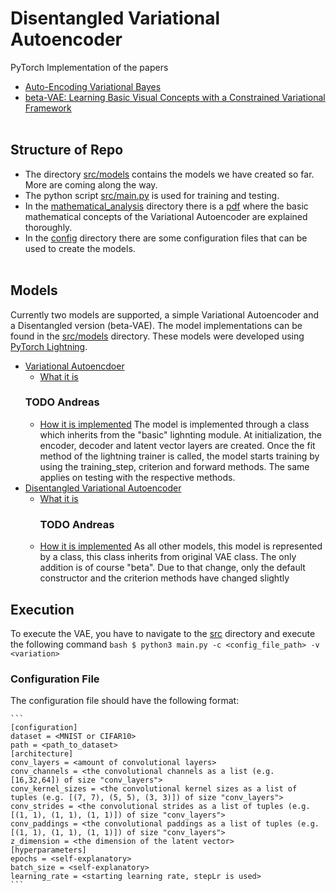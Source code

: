 # Disentangled Variational Autoencoder

PyTorch Implementation of the papers
- [Auto-Encoding Variational Bayes](https://arxiv.org/abs/1312.6114)
- [beta-VAE: Learning Basic Visual Concepts with a Constrained Variational Framework](https://openreview.net/forum?id=Sy2fzU9gl)
<br> </br>


## Structure of Repo

- The directory [src/models](src/models) contains the models we have created so far. More are coming along the way.
- The python script [src/main.py](src/main.py) is used for training and testing.
- In the [mathematical_analysis](mathematical_analysis) directory there is a [pdf](mathematical_analysis/vae_maths.pdf) where the basic mathematical concepts of the Variational Autoencoder are explained thoroughly.
- In the [config](config) directory there are some configuration files that can be used to create the models.
<br> </br>


## Models
Currently two models are supported, a simple Variational Autoencoder and a Disentangled version (beta-VAE). The model implementations can be found in the [src/models](src/models) directory. These models were developed using [PyTorch Lightning](https://www.pytorchlightning.ai/).

- [Variational Autoencdoer](src/models/vae.py)
    - <u>What it is</u>
     ### TODO Andreas
    - <u>How it is implemented</u>
      The model is implemented through a class which inherits from the "basic" lighnting module. At initialization, the encoder, decoder and latent vector layers         are created. Once the fit method of the lightning trainer is called, the model starts training by using the training_step, criterion and forward methods. The       same applies on testing with the respective methods. 
- [Disentangled Variational Autoencoder](src/models/beta_vae.py)
    - <u>What it is</u>
      ### TODO Andreas
    - <u>How it is implemented</u>
      As all other models, this model is represented by a class, this class inherits from original VAE class. The only addition is of course "beta". Due to that           change, only the default constructor and the criterion methods have changed slightly
      
      
## Execution
To execute the VAE, you have to navigate to the [src](src) directory and execute the following command
    ```bash
    $ python3 main.py -c <config_file_path> -v <variation>
    ```
### Configuration File
The configuration file should have the following format:

    ```
    [configuration]
    dataset = <MNIST or CIFAR10>
    path = <path_to_dataset>
    [architecture]
    conv_layers = <amount of convolutional layers>
    conv_channels = <the convolutional channels as a list (e.g. [16,32,64]) of size "conv_layers">
    conv_kernel_sizes = <the convolutional kernel sizes as a list of tuples (e.g. [(7, 7), (5, 5), (3, 3)]) of size "conv_layers">
    conv_strides = <the convolutional strides as a list of tuples (e.g. [(1, 1), (1, 1), (1, 1)]) of size "conv_layers">
    conv_paddings = <the convolutional paddings as a list of tuples (e.g. [(1, 1), (1, 1), (1, 1)]) of size "conv_layers">
    z_dimension = <the dimension of the latent vector>
    [hyperparameters]
    epochs = <self-explanatory>
    batch_size = <self-explanatory>
    learning_rate = <starting learning rate, stepLr is used>
    ```
    
